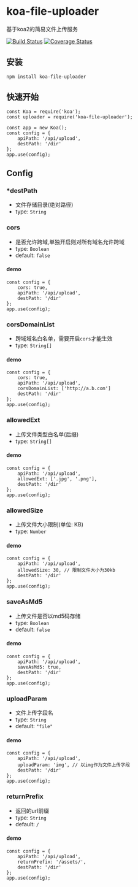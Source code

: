 # koa-file-uploader

基于koa2的简易文件上传服务

[![Build Status](https://travis-ci.org/backToNature/koa-file-uploader.svg?branch=master)](https://travis-ci.org/backToNature/koa-file-uploader)
[![Coverage Status](https://coveralls.io/repos/github/backToNature/koa-file-uploader/badge.svg)](https://coveralls.io/github/backToNature/koa-file-uploader)

## 安装

	npm install koa-file-uploader

## 快速开始
	
	const Koa = require('koa');
	const uploader = require('koa-file-uploader');
	
	const app = new Koa();
	const config = {
		apiPath: '/api/upload',
		destPath: '/dir'
	};
	app.use(config);

## Config

### *destPath

* 文件存储目录(绝对路径)
* type: ```String```


### cors

* 是否允许跨域,单独开启则对所有域名允许跨域
* type: ```Boolean```
* default: ```false```

#### demo

	const config = {
		cors: true,
		apiPath: '/api/upload',
		destPath: '/dir'
	};
	app.use(config);

### corsDomainList

* 跨域域名白名单，需要开启```cors```才能生效
* type: ```String[]```

#### demo

	const config = {
		cors: true,
		apiPath: '/api/upload',
		corsDomainList: ['http://a.b.com']
		destPath: '/dir'
	};
	app.use(config);

### allowedExt

* 上传文件类型白名单(后缀)
* type: ```String[]```

#### demo

	const config = {
		apiPath: '/api/upload',
		allowedExt: ['.jpg', '.png'],
		destPath: '/dir'
	};
	app.use(config);

### allowedSize

* 上传文件大小限制(单位: KB)
* type: ```Number```

#### demo

	const config = {
		apiPath: '/api/upload',
		allowedSize: 30, // 限制文件大小为30kb
		destPath: '/dir'
	};
	app.use(config);

### saveAsMd5

* 上传文件是否以md5码存储
* type: ```Boolean```
* default: ```false```

#### demo

	const config = {
		apiPath: '/api/upload',
		saveAsMd5: true,
		destPath: '/dir'
	};
	app.use(config);

### uploadParam

* 文件上传字段名
* type: ```String```
* default: ```"file"```

#### demo

	const config = {
		apiPath: '/api/upload',
		uploadParam: 'img', // 以img作为文件上传字段
		destPath: '/dir'
	};
	app.use(config);

### returnPrefix

* 返回的url前缀
* type: ```String```
* default: ```/```

#### demo

	const config = {
		apiPath: '/api/upload',
		returnPrefix: '/assets/',
		destPath: '/dir'
	};
	app.use(config);